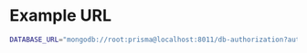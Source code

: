 # Example URL

```bash
DATABASE_URL="mongodb://root:prisma@localhost:8011/db-authorization?authSource=admin&directConnection=true"
```
